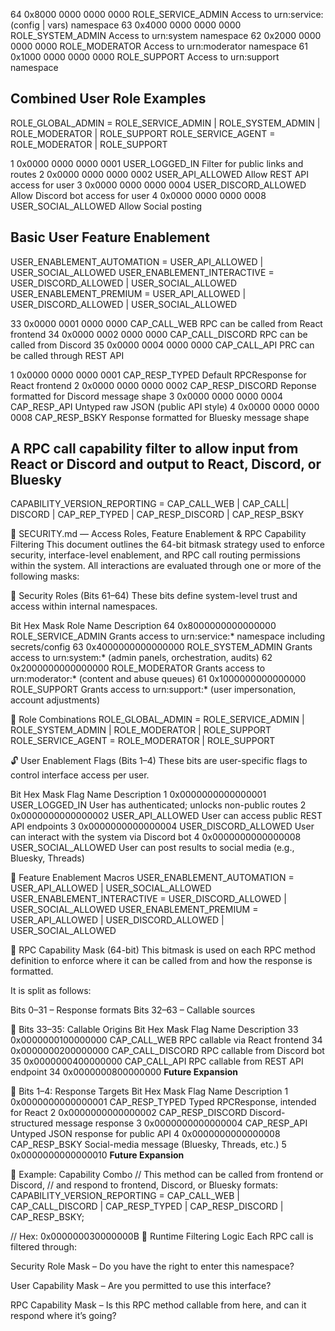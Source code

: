 

64 0x8000 0000 0000 0000  ROLE_SERVICE_ADMIN        Access to urn:service:(config | vars) namespace
63 0x4000 0000 0000 0000  ROLE_SYSTEM_ADMIN         Access to urn:system namespace
62 0x2000 0000 0000 0000  ROLE_MODERATOR            Access to urn:moderator namespace
61 0x1000 0000 0000 0000  ROLE_SUPPORT              Access to urn:support namespace

## Combined User Role Examples
ROLE_GLOBAL_ADMIN = ROLE_SERVICE_ADMIN | ROLE_SYSTEM_ADMIN | ROLE_MODERATOR | ROLE_SUPPORT
ROLE_SERVICE_AGENT = ROLE_MODERATOR | ROLE_SUPPORT

 1 0x0000 0000 0000 0001  USER_LOGGED_IN            Filter for public links and routes
 2 0x0000 0000 0000 0002  USER_API_ALLOWED          Allow REST API access for user
 3 0x0000 0000 0000 0004  USER_DISCORD_ALLOWED      Allow Discord bot access for user
 4 0x0000 0000 0000 0008  USER_SOCIAL_ALLOWED       Allow Social posting

## Basic User Feature Enablement
USER_ENABLEMENT_AUTOMATION = USER_API_ALLOWED | USER_SOCIAL_ALLOWED
USER_ENABLEMENT_INTERACTIVE = USER_DISCORD_ALLOWED | USER_SOCIAL_ALLOWED
USER_ENABLEMENT_PREMIUM = USER_API_ALLOWED | USER_DISCORD_ALLOWED | USER_SOCIAL_ALLOWED


33 0x0000 0001 0000 0000  CAP_CALL_WEB              RPC can be called from React frontend
34 0x0000 0002 0000 0000  CAP_CALL_DISCORD          RPC can be called from Discord
35 0x0000 0004 0000 0000  CAP_CALL_API              PRC can be called through REST API

 1 0x0000 0000 0000 0001  CAP_RESP_TYPED            Default RPCResponse for React frontend
 2 0x0000 0000 0000 0002  CAP_RESP_DISCORD          Reponse formatted for Discord message shape
 3 0x0000 0000 0000 0004  CAP_RESP_API              Untyped raw JSON (public API style)
 4 0x0000 0000 0000 0008  CAP_RESP_BSKY             Response formatted for Bluesky message shape

## A RPC call capability filter to allow input from React or Discord and output to React, Discord, or Bluesky
CAPABILITY_VERSION_REPORTING = CAP_CALL_WEB | CAP_CALL| DISCORD | CAP_REP_TYPED | CAP_RESP_DISCORD | CAP_RESP_BSKY













🔐 SECURITY.md — Access Roles, Feature Enablement & RPC Capability Filtering
This document outlines the 64-bit bitmask strategy used to enforce security, interface-level enablement, and RPC call routing permissions within the system. All interactions are evaluated through one or more of the following masks:

🧱 Security Roles (Bits 61–64)
These bits define system-level trust and access within internal namespaces.

Bit	Hex Mask	Role Name	Description
64	0x8000000000000000	ROLE_SERVICE_ADMIN	Grants access to urn:service:* namespace including secrets/config
63	0x4000000000000000	ROLE_SYSTEM_ADMIN	Grants access to urn:system:* (admin panels, orchestration, audits)
62	0x2000000000000000	ROLE_MODERATOR	    Grants access to urn:moderator:* (content and abuse queues)
61	0x1000000000000000	ROLE_SUPPORT	    Grants access to urn:support:* (user impersonation, account adjustments)

👥 Role Combinations
ROLE_GLOBAL_ADMIN   = ROLE_SERVICE_ADMIN | ROLE_SYSTEM_ADMIN | ROLE_MODERATOR | ROLE_SUPPORT
ROLE_SERVICE_AGENT  = ROLE_MODERATOR | ROLE_SUPPORT

🔓 User Enablement Flags (Bits 1–4)
These bits are user-specific flags to control interface access per user.

Bit	Hex Mask	Flag Name	Description
1	0x0000000000000001	USER_LOGGED_IN	    User has authenticated; unlocks non-public routes
2	0x0000000000000002	USER_API_ALLOWED	    User can access public REST API endpoints
3	0x0000000000000004	USER_DISCORD_ALLOWED	User can interact with the system via Discord bot
4	0x0000000000000008	USER_SOCIAL_ALLOWED	    User can post results to social media (e.g., Bluesky, Threads)

🧩 Feature Enablement Macros
USER_ENABLEMENT_AUTOMATION  = USER_API_ALLOWED | USER_SOCIAL_ALLOWED
USER_ENABLEMENT_INTERACTIVE = USER_DISCORD_ALLOWED | USER_SOCIAL_ALLOWED
USER_ENABLEMENT_PREMIUM     = USER_API_ALLOWED | USER_DISCORD_ALLOWED | USER_SOCIAL_ALLOWED

📡 RPC Capability Mask (64-bit)
This bitmask is used on each RPC method definition to enforce where it can be called from and how the response is formatted.

It is split as follows:

Bits 0–31 – Response formats
Bits 32–63 – Callable sources

🔽 Bits 33–35: Callable Origins
Bit	Hex Mask	Flag Name	Description
33	0x0000000100000000	CAP_CALL_WEB	RPC callable via React frontend
34	0x0000000200000000	CAP_CALL_DISCORD	RPC callable from Discord bot
35	0x0000000400000000	CAP_CALL_API	RPC callable from REST API endpoint
34  0x0000000800000000  **Future Expansion**

🔼 Bits 1–4: Response Targets
Bit	Hex Mask	Flag Name	Description
1	0x0000000000000001	CAP_RESP_TYPED	Typed RPCResponse, intended for React
2	0x0000000000000002	CAP_RESP_DISCORD	Discord-structured message response
3	0x0000000000000004	CAP_RESP_API	Untyped JSON response for public API
4	0x0000000000000008	CAP_RESP_BSKY	Social-media message (Bluesky, Threads, etc.)
5   0x0000000000000010  **Future Expansion**

🧪 Example: Capability Combo
// This method can be called from frontend or Discord,
// and respond to frontend, Discord, or Bluesky formats:
CAPABILITY_VERSION_REPORTING =
    CAP_CALL_WEB |
    CAP_CALL_DISCORD |
    CAP_RESP_TYPED |
    CAP_RESP_DISCORD |
    CAP_RESP_BSKY;

// Hex: 0x000000030000000B
🔐 Runtime Filtering Logic
Each RPC call is filtered through:

Security Role Mask – Do you have the right to enter this namespace?

User Capability Mask – Are you permitted to use this interface?

RPC Capability Mask – Is this RPC method callable from here, and can it respond where it’s going?